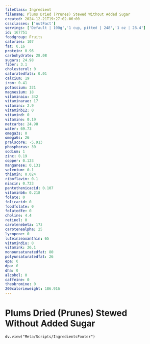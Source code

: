 ```yaml
---
fileClass: Ingredient
filename: Plums Dried (Prunes) Stewed Without Added Sugar
created: 2024-12-21T19:27:02-06:00
cssclasses: ['nutFact']
servings: ['Default | 100g','1 cup, pitted | 248','1 oz | 28.4']
id: 167751
foodgroup: Fruits
calories: 107
fat: 0.16
protein: 0.96
carbohydrate: 28.08
sugars: 24.98
fiber: 3.1
cholesterol: 0
saturatedfats: 0.01
calcium: 19
iron: 0.41
potassium: 321
magnesium: 18
vitaminaiu: 342
vitaminarae: 17
vitaminc: 2.9
vitaminb12: 0
vitamind: 0
vitamine: 0.19
netcarbs: 24.98
water: 69.73
omega3s: 0
omega6s: 26
pralscore: -5.913
phosphorus: 30
sodium: 1
zinc: 0.19
copper: 0.123
manganese: 0.131
selenium: 0.1
thiamin: 0.024
riboflavin: 0.1
niacin: 0.723
pantothenicacid: 0.107
vitaminb6: 0.218
folate: 0
folicacid: 0
foodfolate: 0
folatedfe: 0
choline: 4.4
retinol: 0
carotenebeta: 173
carotenealpha: 25
lycopene: 0
luteinzeaxanthin: 65
vitamindiu: 0
vitamink: 26.1
monounsaturatedfat: 80
polyunsaturatedfat: 26
epa: 0
dpa: 0
dha: 0
alcohol: 0
caffeine: 0
theobromine: 0
200calorieweight: 186.916
---
```


# Plums Dried (Prunes) Stewed Without Added Sugar

```dataviewjs
dv.view("Meta/Scripts/IngredientsFooter")
```